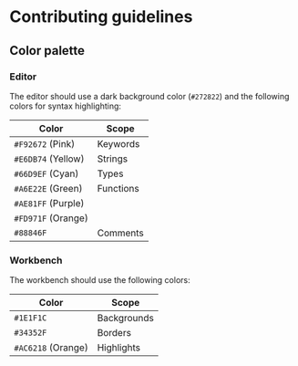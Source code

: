 # Contributing guidelines

## Color palette

### Editor

The editor should use a dark background color (`#272822`) and the following colors for syntax highlighting:

| Color | Scope |
| - | - |
| `#F92672` (Pink) | Keywords |
| `#E6DB74` (Yellow) | Strings |
| `#66D9EF` (Cyan) | Types |
| `#A6E22E` (Green) | Functions |
| `#AE81FF` (Purple) | |
| `#FD971F` (Orange) | |
| `#88846F` | Comments |

### Workbench

The workbench should use the following colors:

| Color | Scope |
| - | - |
| `#1E1F1C` | Backgrounds |
| `#34352F` | Borders |
| `#AC6218` (Orange) | Highlights |
